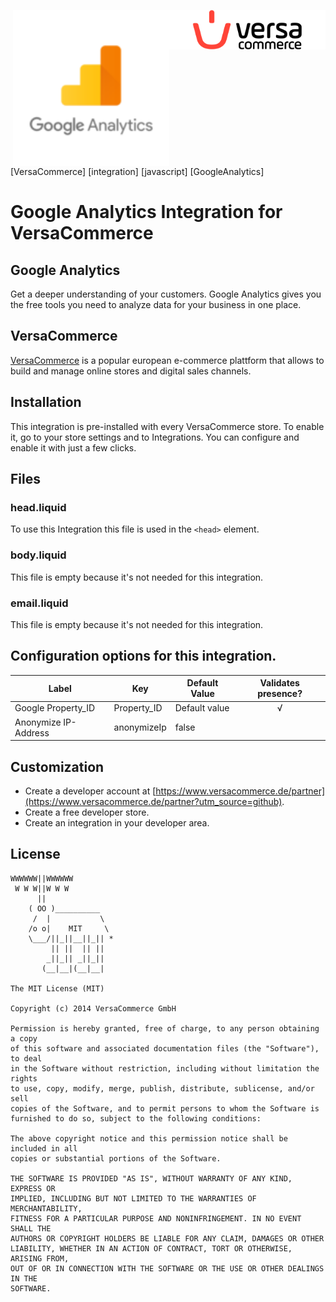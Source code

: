 [<img src="versacommerce.png" width="250px" align="right" alt="VersaCommerce.de">](https://www.versacommerce.de/?utm_source=github)
[<img src="analytics.png" width="250px" align="right" alt="analytics.google.com">](https://analytics.google.com/?utm_source=www.versacommerce.de)

[VersaCommerce] [integration] [javascript] [GoogleAnalytics]

# Google Analytics Integration for VersaCommerce

## Google Analytics
Get a deeper understanding of your customers. Google Analytics gives you the free tools you need to analyze data for your business in one place.

## VersaCommerce

[VersaCommerce](https://www.versacommerce.de/?utm_source=github) is a popular european e-commerce plattform that allows to build and manage online stores and digital sales channels.

## Installation
This integration is pre-installed with every VersaCommerce store. To enable it, go to your store settings and to Integrations. You can configure and enable it with just a few clicks.

## Files

### head.liquid
To use this Integration this file is used in the `<head>` element.

### body.liquid
This file is empty because it's not needed for this integration.

### email.liquid
This file is empty because it's not needed for this integration.

## Configuration options for this integration.
| Label                  | Key          | Default Value   | Validates presence? |
| ---------------------- | ------------ | --------------- | :-----------------: |
| Google Property_ID     |  Property_ID |  Default value  |          √          |
| Anonymize IP-Address    |  anonymizeIp |  false          |                     |


##  Customization
* Create a developer account at [https://www.versacommerce.de/partner](https://www.versacommerce.de/partner?utm_source=github).
* Create a free developer store.
* Create an integration in your developer area.

## License

```
WWWWWW||WWWWWW
 W W W||W W W
      ||
    ( OO )__________
     /  |           \
    /o o|    MIT     \
    \___/||_||__||_|| *
         || ||  || ||
        _||_|| _||_||
       (__|__|(__|__|

The MIT License (MIT)

Copyright (c) 2014 VersaCommerce GmbH

Permission is hereby granted, free of charge, to any person obtaining a copy
of this software and associated documentation files (the "Software"), to deal
in the Software without restriction, including without limitation the rights
to use, copy, modify, merge, publish, distribute, sublicense, and/or sell
copies of the Software, and to permit persons to whom the Software is
furnished to do so, subject to the following conditions:

The above copyright notice and this permission notice shall be included in all
copies or substantial portions of the Software.

THE SOFTWARE IS PROVIDED "AS IS", WITHOUT WARRANTY OF ANY KIND, EXPRESS OR
IMPLIED, INCLUDING BUT NOT LIMITED TO THE WARRANTIES OF MERCHANTABILITY,
FITNESS FOR A PARTICULAR PURPOSE AND NONINFRINGEMENT. IN NO EVENT SHALL THE
AUTHORS OR COPYRIGHT HOLDERS BE LIABLE FOR ANY CLAIM, DAMAGES OR OTHER
LIABILITY, WHETHER IN AN ACTION OF CONTRACT, TORT OR OTHERWISE, ARISING FROM,
OUT OF OR IN CONNECTION WITH THE SOFTWARE OR THE USE OR OTHER DEALINGS IN THE
SOFTWARE.
```
